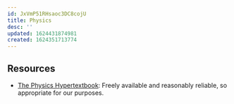 ```yaml
---
id: JxVmP51RHsaoc3DC8cojU
title: Physics
desc: ''
updated: 1624431874981
created: 1624351713774
---
```


## Resources

* [The Physics Hypertextbook](https://physics.info/color/): Freely available and reasonably reliable, so appropriate for our purposes.